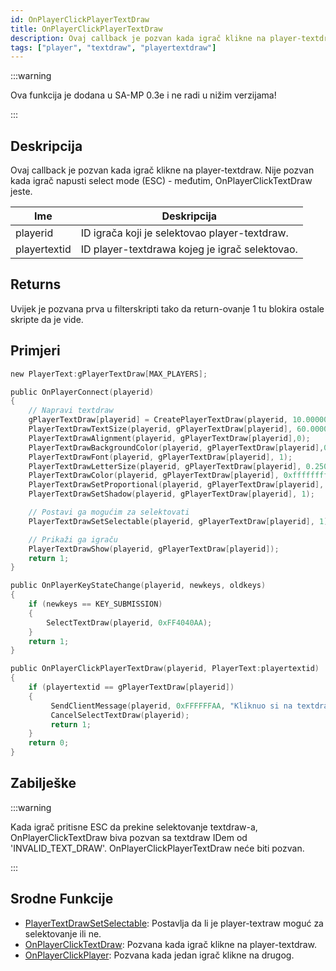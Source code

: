 ```yaml
---
id: OnPlayerClickPlayerTextDraw
title: OnPlayerClickPlayerTextDraw
description: Ovaj callback je pozvan kada igrač klikne na player-textdraw.
tags: ["player", "textdraw", "playertextdraw"]
---
```


:::warning

Ova funkcija je dodana u SA-MP 0.3e i ne radi u nižim verzijama!

:::

## Deskripcija

Ovaj callback je pozvan kada igrač klikne na player-textdraw. Nije pozvan kada igrač napusti select mode (ESC) - međutim, OnPlayerClickTextDraw jeste.

| Ime          | Deskripcija                                    |
| ------------ | ---------------------------------------------- |
| playerid     | ID igrača koji je selektovao player-textdraw.  |
| playertextid | ID player-textdrawa kojeg je igrač selektovao. |

## Returns

Uvijek je pozvana prva u filterskripti tako da return-ovanje 1 tu blokira ostale skripte da je vide.

## Primjeri

```c
new PlayerText:gPlayerTextDraw[MAX_PLAYERS];

public OnPlayerConnect(playerid)
{
    // Napravi textdraw
    gPlayerTextDraw[playerid] = CreatePlayerTextDraw(playerid, 10.000000, 141.000000, "MyTextDraw");
    PlayerTextDrawTextSize(playerid, gPlayerTextDraw[playerid], 60.000000, 20.000000);
    PlayerTextDrawAlignment(playerid, gPlayerTextDraw[playerid],0);
    PlayerTextDrawBackgroundColor(playerid, gPlayerTextDraw[playerid],0x000000ff);
    PlayerTextDrawFont(playerid, gPlayerTextDraw[playerid], 1);
    PlayerTextDrawLetterSize(playerid, gPlayerTextDraw[playerid], 0.250000, 1.000000);
    PlayerTextDrawColor(playerid, gPlayerTextDraw[playerid], 0xffffffff);
    PlayerTextDrawSetProportional(playerid, gPlayerTextDraw[playerid], 1);
    PlayerTextDrawSetShadow(playerid, gPlayerTextDraw[playerid], 1);

    // Postavi ga mogućim za selektovati
    PlayerTextDrawSetSelectable(playerid, gPlayerTextDraw[playerid], 1);

    // Prikaži ga igraču
    PlayerTextDrawShow(playerid, gPlayerTextDraw[playerid]);
    return 1;
}

public OnPlayerKeyStateChange(playerid, newkeys, oldkeys)
{
    if (newkeys == KEY_SUBMISSION)
    {
        SelectTextDraw(playerid, 0xFF4040AA);
    }
    return 1;
}

public OnPlayerClickPlayerTextDraw(playerid, PlayerText:playertextid)
{
    if (playertextid == gPlayerTextDraw[playerid])
    {
         SendClientMessage(playerid, 0xFFFFFFAA, "Kliknuo si na textdraw.");
         CancelSelectTextDraw(playerid);
         return 1;
    }
    return 0;
}
```

## Zabilješke

:::warning

Kada igrač pritisne ESC da prekine selektovanje textdraw-a, OnPlayerClickTextDraw biva pozvan sa textdraw IDem od 'INVALID_TEXT_DRAW'. OnPlayerClickPlayerTextDraw neće biti pozvan.

:::

## Srodne Funkcije

- [PlayerTextDrawSetSelectable](../functions/PlayerTextDrawSetSelectable.md): Postavlja da li je player-textraw moguć za selektovanje ili ne.
- [OnPlayerClickTextDraw](OnPlayerClickTextDraw.md): Pozvana kada igrač klikne na player-textdraw.
- [OnPlayerClickPlayer](OnPlayerClickPlayer.md): Pozvana kada jedan igrač klikne na drugog.
